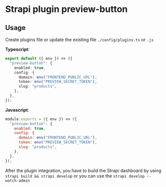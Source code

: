 # Strapi plugin preview-button

## Usage

Create plugins file or update the existing file `./config/plugins.ts` or `.js`

**Typescript**:

```ts
export default ({ env }) => ({
  "preview-button": {
    enabled: true,
    config: {
      domain: env("FRONTEND_PUBLIC_URL"),
      token: env("PREVIEW_SECRET_TOKEN"),
      slug: "products",
    },
  },
});
```

**Javascript**:

```js
module.exports = ({ env }) => ({
  "preview-button": {
    enabled: true,
    config: {
      domain: env("FRONTEND_PUBLIC_URL"),
      token: env("PREVIEW_SECRET_TOKEN"),
      slug: "products",
    },
  },
});
```

After the plugin integration, you have to build the Strapi dashboard by using `strapi build && strapi develop` or you can use the `strapi develop --watch-admin`
